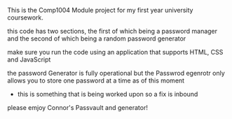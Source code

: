 This is the Comp1004 Module project for my first year university coursework.

this code has two sections, the first of which being a password manager and the second of which being a random password generator

make sure you run the code using an application that supports HTML, CSS and JavaScript

the password Generator is fully operational but the Passwrod egenrotr only allows you to store one password at a time as of this moment
- this is something that is being worked upon so a fix is inbound

please emjoy Connor's Passvault and generator!
